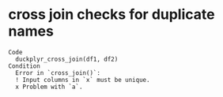 # cross join checks for duplicate names

    Code
      duckplyr_cross_join(df1, df2)
    Condition
      Error in `cross_join()`:
      ! Input columns in `x` must be unique.
      x Problem with `a`.

